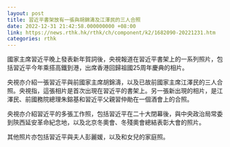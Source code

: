 ```yaml
---
layout: post
title: 習近平書架放有一張與胡錦濤及江澤民的三人合照
date: 2022-12-31 21:42:58.000000000 +08:00
link: https://news.rthk.hk/rthk/ch/component/k2/1682090-20221231.htm
categories: rthk
---
```


國家主席習近平晚上發表新年賀詞後，央視報道在習近平書架上的一系列照片，包括習近平今年乘搭高鐵到港，出席香港回歸祖國25周年慶典的相片。

央視亦介紹一張習近平與前國家主席胡錦濤，以及已故前國家主席江澤民的三人合照。央視指，這張相片是首次出現在習近平的書架上。另一張新出現的相片，是江澤民、前國務院總理朱鎔基和習近平父親習仲勛在一個酒會上的合照。

央視亦介紹習近平的多張工作照，包括習近平在二十大閉幕後，與中央政治局常委到陝西延安革命紀念地，以及北京冬奧會、冬殘奧會總結表彰大會的照片。

其他照片亦包括習近平與夫人彭麗媛，以及和女兒的家庭照。
